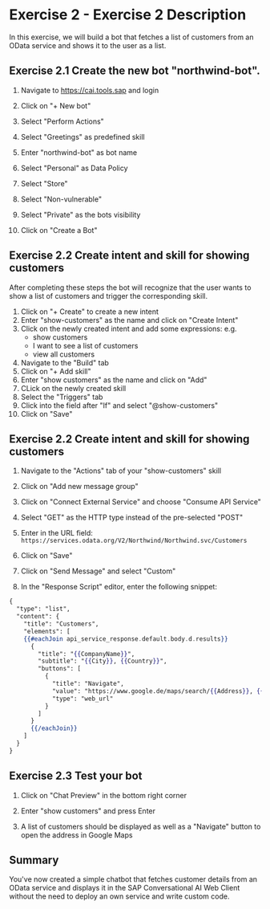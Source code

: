 # Exercise 2 - Exercise 2 Description

In this exercise, we will build a bot that fetches a list of customers from an OData service and shows it to the user as a list.

## Exercise 2.1 Create the new bot "northwind-bot".

1. Navigate to https://cai.tools.sap and login

2. Click on "+ New bot"

3. Select "Perform Actions"

4. Select "Greetings" as predefined skill

2.	Enter "northwind-bot" as bot name

1. Select "Personal" as Data Policy

1. Select "Store"

1. Select "Non-vulnerable"

1. Select "Private" as the bots visibility

1. Click on "Create a Bot"

## Exercise 2.2 Create intent and skill for showing customers

After completing these steps the bot will recognize that the user wants to show a list of customers and trigger the corresponding skill.

1. Click on "+ Create" to create a new intent
1. Enter "show-customers" as the name and click on "Create Intent"
1. Click on the newly created intent and add some expressions: e.g.
   - show customers
   - I want to see a list of customers
   - view all customers
1. Navigate to the "Build" tab
1. Click on "+ Add skill"
1. Enter "show customers" as the name and click on "Add"
1. CLick on the newly created skill
1. Select the "Triggers" tab
1. Click into the field after "If" and select "@show-customers"
1. Click on "Save"

## Exercise 2.2 Create intent and skill for showing customers

1. Navigate to the "Actions" tab of your "show-customers" skill

1. Click on "Add new message group"

1. Click on "Connect External Service" and choose "Consume API Service"

1. Select "GET" as the HTTP type instead of the pre-selected "POST"

1. Enter in the URL field: `https://services.odata.org/V2/Northwind/Northwind.svc/Customers`

1. Click on "Save"

1. Click on "Send Message" and select "Custom"

1.	In the "Response Script" editor, enter the following snippet:
```handlebars
{
  "type": "list",
  "content": {
    "title": "Customers",
    "elements": [
    {{#eachJoin api_service_response.default.body.d.results}}
      {
        "title": "{{CompanyName}}",
        "subtitle": "{{City}}, {{Country}}",
        "buttons": [
          {
            "title": "Navigate",
            "value": "https://www.google.de/maps/search/{{Address}}, {{City}}, {{Country}}",
            "type": "web_url"
          }
        ]
      }
      {{/eachJoin}}
    ]
  }
}
```

## Exercise 2.3 Test your bot

1. Click on "Chat Preview" in the bottom right corner

2. Enter "show customers" and press Enter

3. A list of customers should be displayed as well as a "Navigate" button to open the address in Google Maps

## Summary

You've now created a simple chatbot that fetches customer details from an OData service and displays it in the SAP Conversational AI Web Client without the need to deploy an own service and write custom code.
